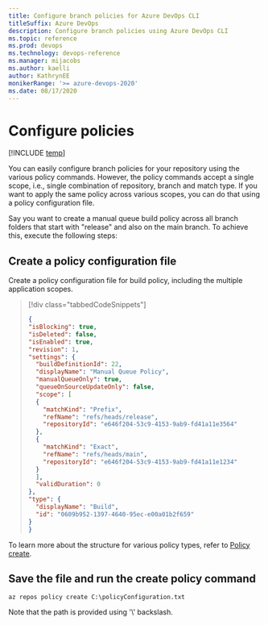 ```yaml
---
title: Configure branch policies for Azure DevOps CLI 
titleSuffix: Azure DevOps 
description: Configure branch policies using Azure DevOps CLI  
ms.topic: reference 
ms.prod: devops 
ms.technology: devops-reference
ms.manager: mijacobs 
ms.author: kaelli  
author: KathrynEE
monikerRange: '>= azure-devops-2020'
ms.date: 08/17/2020
---
```


# Configure policies

[!INCLUDE [temp](../includes/version-cloud-plus-2020.md)] 

You can easily configure branch policies for your repository using the various policy commands. However, the policy commands accept a single scope, i.e., single combination of repository, branch and match type. If you want to apply the same policy across various scopes, you can do that using a policy configuration file.

Say you want to create a manual queue build policy across all branch folders that start with "release" and also on the main branch. To achieve this, execute the following steps:

## Create a policy configuration file 

Create a policy configuration file for build policy, including the multiple application scopes.

> [!div class="tabbedCodeSnippets"]
> ```json
> {
> "isBlocking": true,
> "isDeleted": false,
> "isEnabled": true,
> "revision": 1,
> "settings": {
>   "buildDefinitionId": 22,
>   "displayName": "Manual Queue Policy",
>   "manualQueueOnly": true,
>   "queueOnSourceUpdateOnly": false,
>   "scope": [
>   {
>     "matchKind": "Prefix",
>     "refName": "refs/heads/release",
>     "repositoryId": "e646f204-53c9-4153-9ab9-fd41a11e3564"
>   },
>   {
>     "matchKind": "Exact",
>     "refName": "refs/heads/main",
>     "repositoryId": "e646f204-53c9-4153-9ab9-fd41a11e1234"
>   }
>   ],
>   "validDuration": 0
> },
> "type": {
>   "displayName": "Build",
>   "id": "0609b952-1397-4640-95ec-e00a01b2f659"
> }
> }
> ```

To learn more about the structure for various policy types, refer to [Policy create](/rest/api/azure/devops/policy/configurations/create#examples).

## Save the file and run the create policy command

`az repos policy create C:\policyConfiguration.txt`

Note that the path is provided using '\\' backslash.

